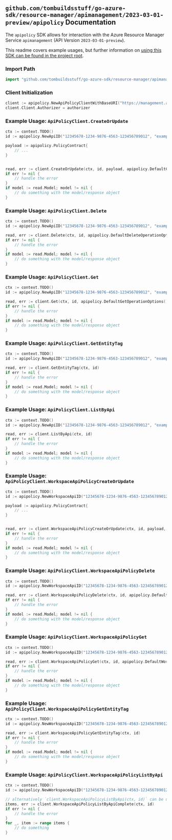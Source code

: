
## `github.com/tombuildsstuff/go-azure-sdk/resource-manager/apimanagement/2023-03-01-preview/apipolicy` Documentation

The `apipolicy` SDK allows for interaction with the Azure Resource Manager Service `apimanagement` (API Version `2023-03-01-preview`).

This readme covers example usages, but further information on [using this SDK can be found in the project root](https://github.com/tombuildsstuff/go-azure-sdk/tree/main/docs).

### Import Path

```go
import "github.com/tombuildsstuff/go-azure-sdk/resource-manager/apimanagement/2023-03-01-preview/apipolicy"
```


### Client Initialization

```go
client := apipolicy.NewApiPolicyClientWithBaseURI("https://management.azure.com")
client.Client.Authorizer = authorizer
```


### Example Usage: `ApiPolicyClient.CreateOrUpdate`

```go
ctx := context.TODO()
id := apipolicy.NewApiID("12345678-1234-9876-4563-123456789012", "example-resource-group", "serviceValue", "apiIdValue")

payload := apipolicy.PolicyContract{
	// ...
}


read, err := client.CreateOrUpdate(ctx, id, payload, apipolicy.DefaultCreateOrUpdateOperationOptions())
if err != nil {
	// handle the error
}
if model := read.Model; model != nil {
	// do something with the model/response object
}
```


### Example Usage: `ApiPolicyClient.Delete`

```go
ctx := context.TODO()
id := apipolicy.NewApiID("12345678-1234-9876-4563-123456789012", "example-resource-group", "serviceValue", "apiIdValue")

read, err := client.Delete(ctx, id, apipolicy.DefaultDeleteOperationOptions())
if err != nil {
	// handle the error
}
if model := read.Model; model != nil {
	// do something with the model/response object
}
```


### Example Usage: `ApiPolicyClient.Get`

```go
ctx := context.TODO()
id := apipolicy.NewApiID("12345678-1234-9876-4563-123456789012", "example-resource-group", "serviceValue", "apiIdValue")

read, err := client.Get(ctx, id, apipolicy.DefaultGetOperationOptions())
if err != nil {
	// handle the error
}
if model := read.Model; model != nil {
	// do something with the model/response object
}
```


### Example Usage: `ApiPolicyClient.GetEntityTag`

```go
ctx := context.TODO()
id := apipolicy.NewApiID("12345678-1234-9876-4563-123456789012", "example-resource-group", "serviceValue", "apiIdValue")

read, err := client.GetEntityTag(ctx, id)
if err != nil {
	// handle the error
}
if model := read.Model; model != nil {
	// do something with the model/response object
}
```


### Example Usage: `ApiPolicyClient.ListByApi`

```go
ctx := context.TODO()
id := apipolicy.NewApiID("12345678-1234-9876-4563-123456789012", "example-resource-group", "serviceValue", "apiIdValue")

read, err := client.ListByApi(ctx, id)
if err != nil {
	// handle the error
}
if model := read.Model; model != nil {
	// do something with the model/response object
}
```


### Example Usage: `ApiPolicyClient.WorkspaceApiPolicyCreateOrUpdate`

```go
ctx := context.TODO()
id := apipolicy.NewWorkspaceApiID("12345678-1234-9876-4563-123456789012", "example-resource-group", "serviceValue", "workspaceIdValue", "apiIdValue")

payload := apipolicy.PolicyContract{
	// ...
}


read, err := client.WorkspaceApiPolicyCreateOrUpdate(ctx, id, payload, apipolicy.DefaultWorkspaceApiPolicyCreateOrUpdateOperationOptions())
if err != nil {
	// handle the error
}
if model := read.Model; model != nil {
	// do something with the model/response object
}
```


### Example Usage: `ApiPolicyClient.WorkspaceApiPolicyDelete`

```go
ctx := context.TODO()
id := apipolicy.NewWorkspaceApiID("12345678-1234-9876-4563-123456789012", "example-resource-group", "serviceValue", "workspaceIdValue", "apiIdValue")

read, err := client.WorkspaceApiPolicyDelete(ctx, id, apipolicy.DefaultWorkspaceApiPolicyDeleteOperationOptions())
if err != nil {
	// handle the error
}
if model := read.Model; model != nil {
	// do something with the model/response object
}
```


### Example Usage: `ApiPolicyClient.WorkspaceApiPolicyGet`

```go
ctx := context.TODO()
id := apipolicy.NewWorkspaceApiID("12345678-1234-9876-4563-123456789012", "example-resource-group", "serviceValue", "workspaceIdValue", "apiIdValue")

read, err := client.WorkspaceApiPolicyGet(ctx, id, apipolicy.DefaultWorkspaceApiPolicyGetOperationOptions())
if err != nil {
	// handle the error
}
if model := read.Model; model != nil {
	// do something with the model/response object
}
```


### Example Usage: `ApiPolicyClient.WorkspaceApiPolicyGetEntityTag`

```go
ctx := context.TODO()
id := apipolicy.NewWorkspaceApiID("12345678-1234-9876-4563-123456789012", "example-resource-group", "serviceValue", "workspaceIdValue", "apiIdValue")

read, err := client.WorkspaceApiPolicyGetEntityTag(ctx, id)
if err != nil {
	// handle the error
}
if model := read.Model; model != nil {
	// do something with the model/response object
}
```


### Example Usage: `ApiPolicyClient.WorkspaceApiPolicyListByApi`

```go
ctx := context.TODO()
id := apipolicy.NewWorkspaceApiID("12345678-1234-9876-4563-123456789012", "example-resource-group", "serviceValue", "workspaceIdValue", "apiIdValue")

// alternatively `client.WorkspaceApiPolicyListByApi(ctx, id)` can be used to do batched pagination
items, err := client.WorkspaceApiPolicyListByApiComplete(ctx, id)
if err != nil {
	// handle the error
}
for _, item := range items {
	// do something
}
```
